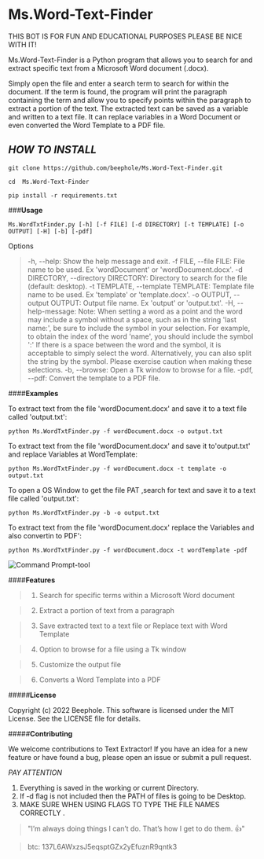 # Ms.Word-Text-Finder



THIS BOT IS FOR FUN AND EDUCATIONAL PURPOSES PLEASE BE NICE WITH IT!

Ms.Word-Text-Finder is a Python program that allows you to search for and extract specific text from a Microsoft Word document (.docx).

Simply open the file and enter a search term to search for within the document. If the term is found, the program will print the 
paragraph containing the term and allow you to specify points within the paragraph to extract a portion of the text.
The extracted text can be saved as a variable and written to a text file. It can replace variables in a Word Document
or even converted the Word Template to a PDF file.




## *HOW TO INSTALL*

```      
git clone https://github.com/beephole/Ms.Word-Text-Finder.git
```
```
cd  Ms.Word-Text-Finder
```
```
pip install -r requirements.txt
```



###**Usage**
```
Ms.WordTxtFinder.py [-h] [-f FILE] [-d DIRECTORY] [-t TEMPLATE] [-o OUTPUT] [-H] [-b] [-pdf]
```


Options

> -h,           --help:                 Show the help message and exit.
> -f FILE,      --file FILE:            File name to be used. Ex 'wordDocument' or 'wordDocument.docx'.
> -d DIRECTORY, --directory DIRECTORY:  Directory to search for the file (default: desktop).
> -t TEMPLATE,  --template TEMPLATE:    Template file name to be used. Ex 'template' or 'template.docx'.
> -o OUTPUT,    --output OUTPUT:        Output file name. Ex 'output' or 'output.txt'.
> -H,           --help-message:         Note: When setting a word as a point and the word may include a symbol without a space, such as in the string 'last name:', be                                         sure to include the symbol in your selection. For example, to obtain the index of the word 'name', you should include the                                               symbol ':' If there is a space between the word and the symbol, it is acceptable to simply select the word. Alternatively, you                                         can also split the string by the symbol. Please exercise caution when making these selections.
> -b,           --browse:               Open a Tk window to browse for a file.
> -pdf,         --pdf:                  Convert the template to a PDF file.




####**Examples**

To extract text from the file 'wordDocument.docx' and save it to a text file called 'output.txt':

```
python Ms.WordTxtFinder.py -f wordDocument.docx -o output.txt
```
To extract text from the file 'wordDocument.docx' and save it to'output.txt' and replace Variables at WordTemplate:

```
python Ms.WordTxtFinder.py -f wordDocument.docx -t template -o output.txt
```
To open a OS Window to get the file PAT ,search for text and save it to a text file called 'output.txt':

```
python Ms.WordTxtFinder.py -b -o output.txt
```
To extract text from the file 'wordDocument.docx' replace the Variables and also convertin to PDF':

```
python Ms.WordTxtFinder.py -f wordDocument.docx -t wordTemplate -pdf
```




    
![Command Prompt-tool](https://user-images.githubusercontent.com/118709832/208887256-8098754d-dc99-4c2e-a550-cb38de2d18d4.png)



####**Features**

   >1. Search for specific terms within a Microsoft Word document
   
   >2. Extract a portion of text from a paragraph
   
   >3. Save extracted text to a text file or Replace text with Word Template
   
   >4. Option to browse for a file using a Tk window
   
   >5. Customize the output file 

   >6. Converts a Word Template into a PDF


#####**License**

Copyright (c) 2022 Beephole. This software is licensed under the MIT License. See the LICENSE file for details.


#####**Contributing**

We welcome contributions to Text Extractor! If you have an idea for a new feature or have found a bug, 
please open an issue or submit a pull request.

 
   
   


*PAY ATTENTION*

1. Everything is saved in the working or current Directory.
2. If -d flag is not included then the PATH of files is going to be Desktop.
3. MAKE SURE WHEN USING FLAGS TO TYPE THE FILE NAMES CORRECTLY .


> "I’m always doing things I can’t do. That’s how I get to do them. :+1:"

> btc: 137L6AWxzsJ5eqsptGZx2yEfuznR9qntk3
